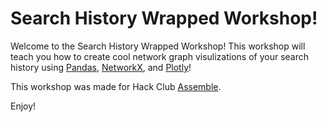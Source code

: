 # Search History Wrapped Workshop!
Welcome to the Search History Wrapped Workshop! This workshop will teach you how to create cool network graph visulizations of your search history using [Pandas](https://pandas.pydata.org/), [NetworkX](https://networkx.org/), and [Plotly](https://plotly.com/python/)! 

This workshop was made for Hack Club [Assemble](https://assemble.hackclub.com/).

Enjoy!